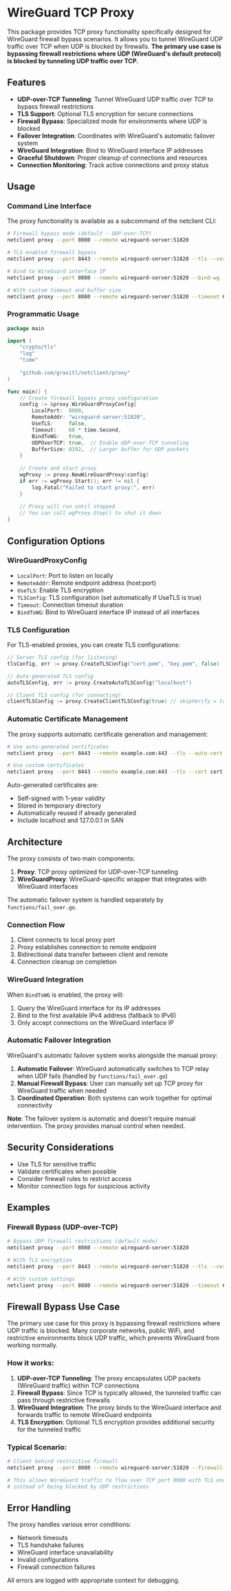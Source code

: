 # WireGuard TCP Proxy

This package provides TCP proxy functionality specifically designed for WireGuard firewall bypass scenarios. It allows you to tunnel WireGuard UDP traffic over TCP when UDP is blocked by firewalls. **The primary use case is bypassing firewall restrictions where UDP (WireGuard's default protocol) is blocked by tunneling UDP traffic over TCP.**

## Features

- **UDP-over-TCP Tunneling**: Tunnel WireGuard UDP traffic over TCP to bypass firewall restrictions
- **TLS Support**: Optional TLS encryption for secure connections
- **Firewall Bypass**: Specialized mode for environments where UDP is blocked
- **Failover Integration**: Coordinates with WireGuard's automatic failover system
- **WireGuard Integration**: Bind to WireGuard interface IP addresses
- **Graceful Shutdown**: Proper cleanup of connections and resources
- **Connection Monitoring**: Track active connections and proxy status

## Usage

### Command Line Interface

The proxy functionality is available as a subcommand of the netclient CLI:

```bash
# Firewall bypass mode (default - UDP-over-TCP)
netclient proxy --port 8080 --remote wireguard-server:51820

# TLS-enabled firewall bypass
netclient proxy --port 8443 --remote wireguard-server:51820 --tls --cert cert.pem --key key.pem

# Bind to WireGuard interface IP
netclient proxy --port 8080 --remote wireguard-server:51820 --bind-wg

# With custom timeout and buffer size
netclient proxy --port 8080 --remote wireguard-server:51820 --timeout 60s --buffer-size 8192
```

### Programmatic Usage

```go
package main

import (
    "crypto/tls"
    "log"
    "time"
    
    "github.com/gravitl/netclient/proxy"
)

func main() {
    // Create firewall bypass proxy configuration
    config := &proxy.WireGuardProxyConfig{
        LocalPort:  8080,
        RemoteAddr: "wireguard-server:51820",
        UseTLS:     false,
        Timeout:    60 * time.Second,
        BindToWG:   true,
        UDPOverTCP: true,  // Enable UDP-over-TCP tunneling
        BufferSize: 8192,  // Larger buffer for UDP packets
    }
    
    // Create and start proxy
    wgProxy := proxy.NewWireGuardProxy(config)
    if err := wgProxy.Start(); err != nil {
        log.Fatal("Failed to start proxy:", err)
    }
    
    // Proxy will run until stopped
    // You can call wgProxy.Stop() to shut it down
}
```

## Configuration Options

### WireGuardProxyConfig

- `LocalPort`: Port to listen on locally
- `RemoteAddr`: Remote endpoint address (host:port)
- `UseTLS`: Enable TLS encryption
- `TLSConfig`: TLS configuration (set automatically if UseTLS is true)
- `Timeout`: Connection timeout duration
- `BindToWG`: Bind to WireGuard interface IP instead of all interfaces

### TLS Configuration

For TLS-enabled proxies, you can create TLS configurations:

```go
// Server TLS config (for listening)
tlsConfig, err := proxy.CreateTLSConfig("cert.pem", "key.pem", false)

// Auto-generated TLS config
autoTLSConfig, err := proxy.CreateAutoTLSConfig("localhost")

// Client TLS config (for connecting)
clientTLSConfig := proxy.CreateClientTLSConfig(true) // skipVerify = true
```

### Automatic Certificate Management

The proxy supports automatic certificate generation and management:

```bash
# Use auto-generated certificates
netclient proxy --port 8443 --remote example.com:443 --tls --auto-cert

# Use custom certificates
netclient proxy --port 8443 --remote example.com:443 --tls --cert cert.pem --key key.pem
```

Auto-generated certificates are:
- Self-signed with 1-year validity
- Stored in temporary directory
- Automatically reused if already generated
- Include localhost and 127.0.0.1 in SAN

## Architecture

The proxy consists of two main components:

1. **Proxy**: TCP proxy optimized for UDP-over-TCP tunneling
2. **WireGuardProxy**: WireGuard-specific wrapper that integrates with WireGuard interfaces

The automatic failover system is handled separately by `functions/fail_over.go`.

### Connection Flow

1. Client connects to local proxy port
2. Proxy establishes connection to remote endpoint
3. Bidirectional data transfer between client and remote
4. Connection cleanup on completion

### WireGuard Integration

When `BindToWG` is enabled, the proxy will:
1. Query the WireGuard interface for its IP addresses
2. Bind to the first available IPv4 address (fallback to IPv6)
3. Only accept connections on the WireGuard interface IP

### Automatic Failover Integration

WireGuard's automatic failover system works alongside the manual proxy:
1. **Automatic Failover**: WireGuard automatically switches to TCP relay when UDP fails (handled by `functions/fail_over.go`)
2. **Manual Firewall Bypass**: User can manually set up TCP proxy for WireGuard traffic when needed
3. **Coordinated Operation**: Both systems can work together for optimal connectivity

**Note**: The failover system is automatic and doesn't require manual intervention. The proxy provides manual control when needed.

## Security Considerations

- Use TLS for sensitive traffic
- Validate certificates when possible
- Consider firewall rules to restrict access
- Monitor connection logs for suspicious activity

## Examples

### Firewall Bypass (UDP-over-TCP)
```bash
# Bypass UDP firewall restrictions (default mode)
netclient proxy --port 8080 --remote wireguard-server:51820

# With TLS encryption
netclient proxy --port 8443 --remote wireguard-server:51820 --tls --cert cert.pem --key key.pem

# With custom settings
netclient proxy --port 8080 --remote wireguard-server:51820 --timeout 60s --buffer-size 8192
```



## Firewall Bypass Use Case

The primary use case for this proxy is bypassing firewall restrictions where UDP traffic is blocked. Many corporate networks, public WiFi, and restrictive environments block UDP traffic, which prevents WireGuard from working normally.

### How it works:
1. **UDP-over-TCP Tunneling**: The proxy encapsulates UDP packets (WireGuard traffic) within TCP connections
2. **Firewall Bypass**: Since TCP is typically allowed, the tunneled traffic can pass through restrictive firewalls
3. **WireGuard Integration**: The proxy binds to the WireGuard interface and forwards traffic to remote WireGuard endpoints
4. **TLS Encryption**: Optional TLS encryption provides additional security for the tunneled traffic

### Typical Scenario:
```bash
# Client behind restrictive firewall
netclient proxy --port 8080 --remote wireguard-server:51820 --firewall-bypass --tls --cert cert.pem --key key.pem

# This allows WireGuard traffic to flow over TCP port 8080 with TLS encryption
# instead of being blocked by UDP restrictions
```

## Error Handling

The proxy handles various error conditions:
- Network timeouts
- TLS handshake failures
- WireGuard interface unavailability
- Invalid configurations
- Firewall connection failures

All errors are logged with appropriate context for debugging. 